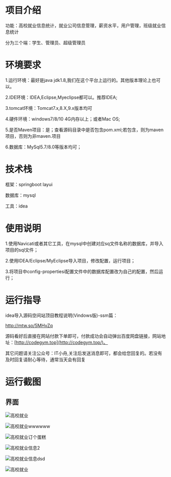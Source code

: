 # 项目介绍

功能：高校就业信息统计，就业公司信息管理，薪资水平，用户管理，班级就业信息统计

分为三个端：学生、管理员、超级管理员



# 环境要求

1.运行环境：最好是java jdk1.8,我们在这个平台上运行的。其他版本理论上也可以。

 2.IDE环境：IDEA,Eclipse,Myeclipse都可以。推荐IDEA; 

3.tomcat环境：Tomcat7.x,8.X,9.x版本均可 

4.硬件环境：windows7/8/10 4G内存以上；或者Mac OS; 

5.是否Maven项目：是；查看源码目录中是否包含pom.xml;若包含，则为maven项目，否则为非maven.项目

 6.数据库：MySql5.7/8.0等版本均可；





# 技术栈

框架：springboot layui

 数据库：mysql 

工具：idea





# 使用说明

1.使用Navicati或者其它工具，在mysql中创建对应sq文件名称的数据库，并导入项目的sql文件；

 2.使用IDEA/Eclipse/MyEclipse导入项目，修改配置，运行项目；

 3.将项目中config-propertiesi配置文件中的数据库配置改为自己的配置，然后运行；





# 运行指导

idea导入源码空间站顶目教程说明(Vindows版)-ssm篇：

http://mtw.so/5MHvZq

源码看好后直接在网站付款下单即可，付款成功会自动弹出百度网盘链接，网站地址：[http://codegym.top](http://codegym.top/)。

 其它问题请关注公众号：IT小舟,关注后发送消息即可，都会给您回复的。若没有及时回复请耐心等待，通常当天会有回复





# 运行截图



## 界面

![高校就业](https://gulimallcativen.oss-cn-shenzhen.aliyuncs.com/bishe/%E9%AB%98%E6%A0%A1%E5%B0%B1%E4%B8%9A.png)

![高校就业wwwwww](https://gulimallcativen.oss-cn-shenzhen.aliyuncs.com/bishe/%E9%AB%98%E6%A0%A1%E5%B0%B1%E4%B8%9Awwwwww.png)

![高校就业订个蛋糕](https://gulimallcativen.oss-cn-shenzhen.aliyuncs.com/bishe/%E9%AB%98%E6%A0%A1%E5%B0%B1%E4%B8%9A%E8%AE%A2%E4%B8%AA%E8%9B%8B%E7%B3%95.png)

![高校就业信息2](https://gulimallcativen.oss-cn-shenzhen.aliyuncs.com/bishe/%E9%AB%98%E6%A0%A1%E5%B0%B1%E4%B8%9A%E4%BF%A1%E6%81%AF2.png)

![高校就业信息dsd](https://gulimallcativen.oss-cn-shenzhen.aliyuncs.com/bishe/%E9%AB%98%E6%A0%A1%E5%B0%B1%E4%B8%9A%E4%BF%A1%E6%81%AFdsd.png)

![高校就业](https://gulimallcativen.oss-cn-shenzhen.aliyuncs.com/bishe/%E9%AB%98%E6%A0%A1%E5%B0%B1%E4%B8%9A.jpg)

